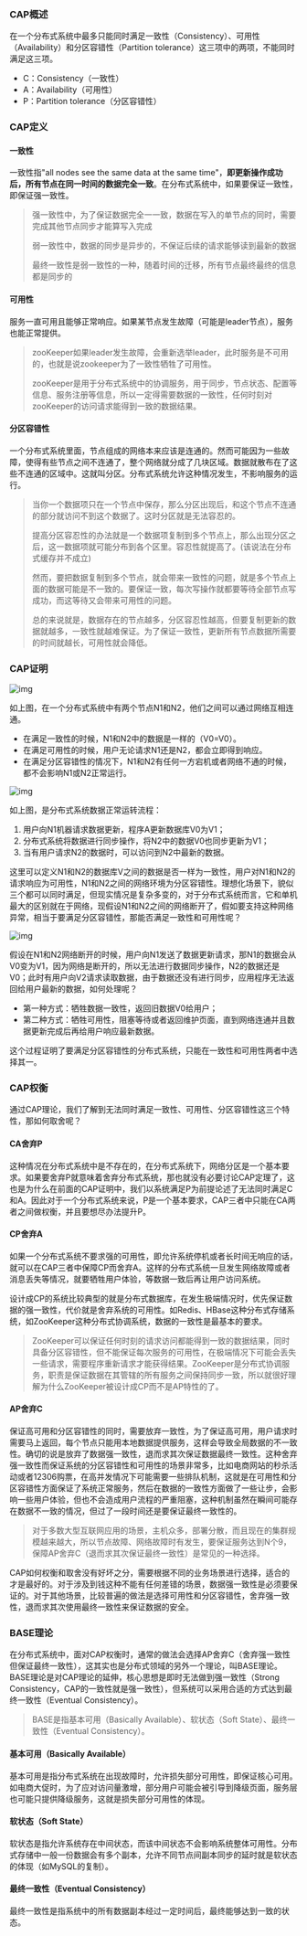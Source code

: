 ### CAP概述

在一个分布式系统中最多只能同时满足一致性（Consistency）、可用性（Availability）和分区容错性（Partition tolerance）这三项中的两项，不能同时满足这三项。

- C：Consistency（一致性）
- A：Availability（可用性）
- P：Partition tolerance（分区容错性）



### CAP定义

#### 一致性

一致性指"all nodes see the same data at the same time"，**即更新操作成功后，所有节点在同一时间的数据完全一致**。在分布式系统中，如果要保证一致性，即保证强一致性。

> 强一致性中，为了保证数据完全一一致，数据在写入的单节点的同时，需要完成其他节点同步才能算写入完成
>
> 弱一致性中，数据的同步是异步的，不保证后续的请求能够读到最新的数据
>
> 最终一致性是弱一致性的一种，随着时间的迁移，所有节点最终最终的信息都是同步的

#### 可用性

服务一直可用且能够正常响应。如果某节点发生故障（可能是leader节点），服务也能正常提供。

> zooKeeper如果leader发生故障，会重新选举leader，此时服务是不可用的，也就是说zookeeper为了一致性牺牲了可用性。
>
> zooKeeper是用于分布式系统中的协调服务，用于同步，节点状态、配置等信息、服务注册等信息，所以一定得需要数据的一致性，任何时刻对zooKeeper的访问请求能得到一致的数据结果。

#### 分区容错性

一个分布式系统里面，节点组成的网络本来应该是连通的。然而可能因为一些故障，使得有些节点之间不连通了，整个网络就分成了几块区域。数据就散布在了这些不连通的区域中。这就叫分区。分布式系统允许这种情况发生，不影响服务的运行。

> 当你一个数据项只在一个节点中保存，那么分区出现后，和这个节点不连通的部分就访问不到这个数据了。这时分区就是无法容忍的。
>
> 提高分区容忍性的办法就是一个数据项复制到多个节点上，那么出现分区之后，这一数据项就可能分布到各个区里。容忍性就提高了。(该说法在分布式缓存并不成立)
>
> 然而，要把数据复制到多个节点，就会带来一致性的问题，就是多个节点上面的数据可能是不一致的。要保证一致，每次写操作就都要等待全部节点写成功，而这等待又会带来可用性的问题。
>
> 总的来说就是，数据存在的节点越多，分区容忍性越高，但要复制更新的数据就越多，一致性就越难保证。为了保证一致性，更新所有节点数据所需要的时间就越长，可用性就会降低。



### CAP证明

![img](../images/v2-5af1f5ee2ea4d3608ec00368fd15c019_720w.jpg)

如上图，在一个分布式系统中有两个节点N1和N2，他们之间可以通过网络互相连通。

- 在满足一致性的时候，N1和N2中的数据是一样的（V0=V0）。
- 在满足可用性的时候，用户无论请求N1还是N2，都会立即得到响应。
- 在满足分区容错性的情况下，N1和N2有任何一方宕机或者网络不通的时候，都不会影响N1或N2正常运行。

![img](../images/v2-e1a566ddf848e3f206198e6376c58e9a_720w.jpg)

如上图，是分布式系统数据正常运转流程：

1. 用户向N1机器请求数据更新，程序A更新数据库V0为V1；
2. 分布式系统将数据进行同步操作，将N2中的数据V0也同步更新为V1；
3. 当有用户请求N2的数据时，可以访问到N2中最新的数据。

这里可以定义N1和N2的数据库V之间的数据是否一样为一致性，用户对N1和N2的请求响应为可用性，N1和N2之间的网络环境为分区容错性。理想化场景下，貌似三个都可以同时满足，但现实情况是复杂多变的，对于分布式系统而言，它和单机最大的区别就在于网络，现假设N1和N2之间的网络断开了，假如要支持这种网络异常，相当于要满足分区容错性，那能否满足一致性和可用性呢？

![img](../images/v2-9568a0b1f8e4e6ce3dfb93ad5372daf6_720w.jpg)

假设在N1和N2网络断开的时候，用户向N1发送了数据更新请求，那N1的数据会从V0变为V1，因为网络是断开的，所以无法进行数据同步操作，N2的数据还是V0；此时有用户向V2请求读取数据，由于数据还没有进行同步，应用程序无法返回给用户最新的数据，如何处理呢？

- 第一种方式：牺牲数据一致性，返回旧数据V0给用户；
- 第二种方式：牺牲可用性，阻塞等待或者返回维护页面，直到网络连通并且数据更新完成后再给用户响应最新数据。

这个过程证明了要满足分区容错性的分布式系统，只能在一致性和可用性两者中选择其一。



### CAP权衡

通过CAP理论，我们了解到无法同时满足一致性、可用性、分区容错性这三个特性，那如何取舍呢？

#### CA舍弃P

这种情况在分布式系统中是不存在的，在分布式系统下，网络分区是一个基本要求。如果要舍弃P就意味着舍弃分布式系统，那也就没有必要讨论CAP定理了，这也是为什么在前面的CAP证明中，我们以系统满足P为前提论述了无法同时满足C和A。因此对于一个分布式系统来说，P是一个基本要求，CAP三者中只能在CA两者之间做权衡，并且要想尽办法提升P。

#### CP舍弃A

如果一个分布式系统不要求强的可用性，即允许系统停机或者长时间无响应的话，就可以在CAP三者中保障CP而舍弃A。这样的分布式系统一旦发生网络故障或者消息丢失等情况，就要牺牲用户体验，等数据一致后再让用户访问系统。

设计成CP的系统比较典型的就是分布式数据库，在发生极端情况时，优先保证数据的强一致性，代价就是舍弃系统的可用性。如Redis、HBase这种分布式存储系统，如ZooKeeper这种分布式协调系统，数据的一致性是最基本的要求。

> ZooKeeper可以保证任何时刻的请求访问都能得到一致的数据结果，同时具备分区容错性，但不能保证每次服务的可用性，在极端情况下可能会丢失一些请求，需要程序重新请求才能获得结果。ZooKeeper是分布式协调服务，职责是保证数据在其管辖的所有服务之间保持同步一致，所以就很好理解为什么ZooKeeper被设计成CP而不是AP特性的了。

#### AP舍弃C

保证高可用和分区容错性的同时，需要放弃一致性，为了保证高可用，用户请求时需要马上返回，每个节点只能用本地数据提供服务，这样会导致全局数据的不一致性。确切的说是放弃了数据强一致性，退而求其次保证数据最终一致性。这种舍弃强一致性而保证系统的分区容错性和可用性的场景非常多，比如电商网站的秒杀活动或者12306购票，在高并发情况下可能需要一些排队机制，这就是在可用性和分区容错性方面保证了系统正常服务，然后在数据的一致性方面做了一些让步，会影响一些用户体验，但也不会造成用户流程的严重阻塞，这种机制虽然在瞬间可能存在数据不一致的情况，但过了一段时间还是要保证最终一致性的。

> 对于多数大型互联网应用的场景，主机众多，部署分散，而且现在的集群规模越来越大，所以节点故障、网络故障时有发生，要保证服务达到N个9，保障AP舍弃C（退而求其次保证最终一致性）是常见的一种选择。

CAP如何权衡和取舍没有好坏之分，需要根据不同的业务场景进行选择，适合的才是最好的。对于涉及到钱这种不能有任何差错的场景，数据强一致性是必须要保证的。对于其他场景，比较普遍的做法是选择可用性和分区容错性，舍弃强一致性，退而求其次使用最终一致性来保证数据的安全。

### BASE理论

在分布式系统中，面对CAP权衡时，通常的做法会选择AP舍弃C（舍弃强一致性但保证最终一致性），这其实也是分布式领域的另外一个理论，叫BASE理论。BASE理论是对CAP理论的延伸，核心思想是即时无法做到强一致性（Strong Consistency，CAP的一致性就是强一致性），但系统可以采用合适的方式达到最终一致性（Eventual Consistency）。

> BASE是指基本可用（Basically Available）、软状态（Soft State）、最终一致性（Eventual Consistency）。

#### 基本可用（Basically Available）

基本可用是指分布式系统在出现故障时，允许损失部分可用性，即保证核心可用。如电商大促时，为了应对访问量激增，部分用户可能会被引导到降级页面，服务层也可能只提供降级服务，这就是损失部分可用性的体现。

#### 软状态（Soft State）

软状态是指允许系统存在中间状态，而该中间状态不会影响系统整体可用性。分布式存储中一般一份数据会有多个副本，允许不同节点间副本同步的延时就是软状态的体现（如MySQL的复制）。

#### 最终一致性（Eventual Consistency）

最终一致性是指系统中的所有数据副本经过一定时间后，最终能够达到一致的状态。